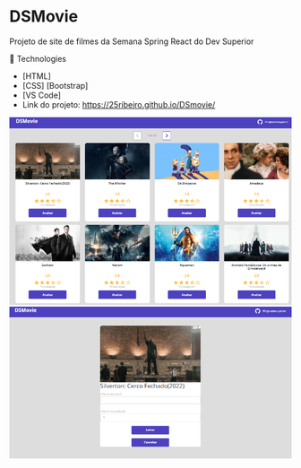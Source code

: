 # DSMovie

Projeto de site de filmes da Semana Spring React do Dev Superior <br>

🚀 Technologies<br>
- [HTML]<br>
- [CSS] [Bootstrap]<br>
- [VS Code] <br>
- Link do projeto: https://25ribeiro.github.io/DSmovie/<br>
<img src="img/prints.png" alt=" ">
<img src="img/print.png" alt=" ">



